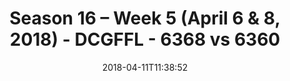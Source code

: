 ---
title: Season 16 – Week 5 (April 6 & 8, 2018) - DCGFFL - 6368 vs 6360
teams_score:
- team: 6368
  score: 0
- team: 6360
  score: 36
mvp: ''
game-ball: ''
season: 16
week: 5
date: '2018-04-11T11:38:52'
pageid: season-16-week-5-april-6-8-2018-6368-vs-6360
---